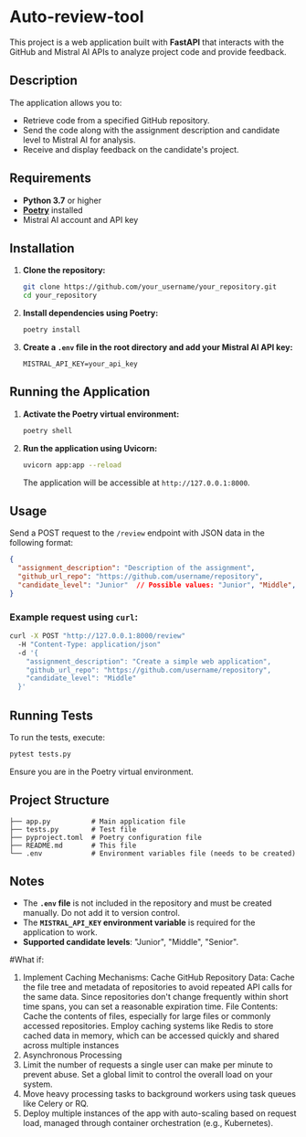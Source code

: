 # Auto-review-tool


This project is a web application built with **FastAPI** that interacts with the GitHub and Mistral AI APIs to analyze project code and provide feedback.

## Description

The application allows you to:

- Retrieve code from a specified GitHub repository.
- Send the code along with the assignment description and candidate level to Mistral AI for analysis.
- Receive and display feedback on the candidate's project.

## Requirements

- **Python 3.7** or higher
- [**Poetry**](https://python-poetry.org/docs/#installation) installed
- Mistral AI account and API key

## Installation

1. **Clone the repository:**

   ```bash
   git clone https://github.com/your_username/your_repository.git
   cd your_repository
   ```

2. **Install dependencies using Poetry:**

   ```bash
   poetry install
   ```

3. **Create a `.env` file in the root directory and add your Mistral AI API key:**

   ```env
   MISTRAL_API_KEY=your_api_key
   ```

## Running the Application

1. **Activate the Poetry virtual environment:**

   ```bash
   poetry shell
   ```

2. **Run the application using Uvicorn:**

   ```bash
   uvicorn app:app --reload
   ```

   The application will be accessible at `http://127.0.0.1:8000`.

## Usage

Send a POST request to the `/review` endpoint with JSON data in the following format:

```json
{
  "assignment_description": "Description of the assignment",
  "github_url_repo": "https://github.com/username/repository",
  "candidate_level": "Junior"  // Possible values: "Junior", "Middle", "Senior"
}
```

### Example request using `curl`:

```bash
curl -X POST "http://127.0.0.1:8000/review" 
  -H "Content-Type: application/json" 
  -d '{
    "assignment_description": "Create a simple web application",
    "github_url_repo": "https://github.com/username/repository",
    "candidate_level": "Middle"
  }'
```

## Running Tests

To run the tests, execute:

```bash
pytest tests.py
```

Ensure you are in the Poetry virtual environment.

## Project Structure

```
├── app.py          # Main application file
├── tests.py        # Test file
├── pyproject.toml  # Poetry configuration file
├── README.md       # This file
└── .env            # Environment variables file (needs to be created)
```

## Notes

- The **`.env` file** is not included in the repository and must be created manually. Do not add it to version control.
- The **`MISTRAL_API_KEY` environment variable** is required for the application to work.
- **Supported candidate levels**: "Junior", "Middle", "Senior".

#What if:

1. Implement Caching Mechanisms:
Cache GitHub Repository Data:
Cache the file tree and metadata of repositories to avoid repeated API calls for the same data. Since repositories don't change frequently within short time spans, you can set a reasonable expiration time.
File Contents: Cache the contents of files, especially for large files or commonly accessed repositories.
Employ caching systems like Redis to store cached data in memory, which can be accessed quickly and shared across multiple instances
2. Asynchronous Processing
3. Limit the number of requests a single user can make per minute to prevent abuse. Set a global limit to control the overall load on your system.
4. Move heavy processing tasks to background workers using task queues like Celery or RQ.
5. Deploy multiple instances of the app with auto-scaling based on request load, managed through container orchestration (e.g., Kubernetes).

